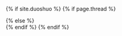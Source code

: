 {% if site.duoshuo %}
	{% if page.thread %}
	<div class="ds-thread" data-thread-key="{{ page.thread }}" data-url="{{ site.url }}{{ page.url }}" data-title="{{ page.title }}" />
	{% else %}
	<div class="ds-thread" />
	{% endif %}	
    <script type="text/javascript">
    var duoshuoQuery = {short_name:"segment"};
    (function() {
        var ds = document.createElement('script');
        ds.type = 'text/javascript';ds.async = true;
        ds.src = (document.location.protocol == 'https:' ? 'https:' : 'http:') + '//static.duoshuo.com/embed.js';
        ds.charset = 'UTF-8';
        (document.getElementsByTagName('head')[0] 
        || document.getElementsByTagName('body')[0]).appendChild(ds);
    })();
    </script>
{% endif %}
